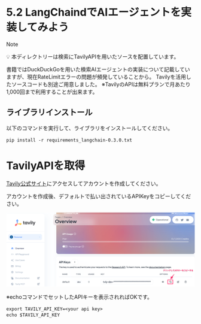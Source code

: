 # 5.2 LangChaindでAIエージェントを実装してみよう

> [!NOTE]
> 💡 本ディレクトリーは検索にTavilyAPIを用いたソースを配置しています。

書籍ではDuckDuckGoを用いた検索AIエージェントの実装について記載していますが、現在RateLimitエラーの問題が頻発していることから。
Tavilyを活用したソースコードも別途ご用意しました。
※TavilyのAPIは無料プランで月あたり1,000回まで利用することが出来ます。

## ライブラリインストール

以下のコマンドを実行して、ライブラリをインストールしてください。

```shell
pip install -r requirements_langchain-0.3.0.txt
```

# TavilyAPIを取得

[Tavily公式サイト](https://www.tavily.com/)にアクセスしてアカウントを作成してください。

アカウントを作成後、デフォルトで払い出されているAPIKeyをコピーしてください。

![APIキーのコピー](./images/image_1.png)

※echoコマンドでセットしたAPIキーを表示されればOKです。

```shell
export TAVILY_API_KEY=<your api key>
echo $TAVILY_API_KEY
```